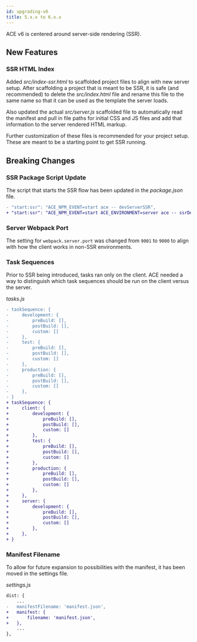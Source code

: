 ```yaml
---
id: upgrading-v6
title: 5.x.x to 6.x.x
---
```


ACE v6 is centered around server-side rendering (SSR).

## New Features
### SSR HTML Index
Added *src/index-ssr.html* to scaffolded project files to align with new server setup. After scaffolding a project that is meant to be SSR, it is safe (and recommended) to delete the *src/index.html* file and rename this file to the same name so that it can be used as the template the server loads.

Also updated the actual *src/server.js* scaffolded file to automatically read the manifest and pull in file paths for initial CSS and JS files and add that information to the server rendered HTML markup.

Further customization of these files is recommended for your project setup. These are meant to be a starting point to get SSR running.

## Breaking Changes
### SSR Package Script Update
The script that starts the SSR flow has been updated in the *package.json* file.

```diff
- "start:ssr": "ACE_NPM_EVENT=start ace -- devServerSSR",
+ "start:ssr": "ACE_NPM_EVENT=start ACE_ENVIRONMENT=server ace -- ssrDev",
```

### Server Webpack Port
The setting for `webpack.server.port` was changed from `9001` to `9000` to align with how the client works in non-SSR environments.

### Task Sequences
Prior to SSR being introduced, tasks ran only on the client. ACE needed a way to distinguish which task sequences should be run on the client versus the server.

*tasks.js*
```diff
- taskSequence: {
-     development: {
-         preBuild: [],
-         postBuild: [],
-         custom: []
-     },
-     test: {
-         preBuild: [],
-         postBuild: [],
-         custom: []
-     },
-     production: {
-         preBuild: [],
-         postBuild: [],
-         custom: []
-     },
- }
+ taskSequence: {
+     client: {
+         development: {
+             preBuild: [],
+             postBuild: [],
+             custom: []
+         },
+         test: {
+             preBuild: [],
+             postBuild: [],
+             custom: []
+         },
+         production: {
+             preBuild: [],
+             postBuild: [],
+             custom: []
+         },
+     },
+     server: {
+         development: {
+             preBuild: [],
+             postBuild: [],
+             custom: []
+         },
+     },
+ }
```

### Manifest Filename
To allow for future expansion to possibilities with the manifest, it has been moved in the settings file.

*settings.js*
```diff
dist: {
    ...
-   manifestFilename: 'manifest.json',
+   manifest: {
+       filename: 'manifest.json',
+   },
    ...
},
```
